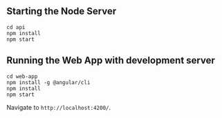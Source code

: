 ## Starting the Node Server
```
cd api
npm install
npm start
```

## Running the Web App with development server
```
cd web-app
npm install -g @angular/cli
npm install
npm start
```

Navigate to `http://localhost:4200/`.